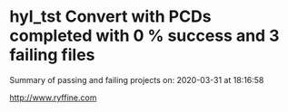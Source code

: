 # hyl_tst Convert with PCDs completed with 0 % success and 3 failing files

Summary of passing and failing projects on: 2020-03-31 at 18:16:58

http://www.ryffine.com
